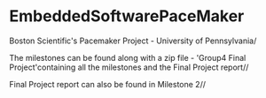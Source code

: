 # EmbeddedSoftwarePaceMaker
Boston Scientific's Pacemaker Project - University of Pennsylvania/

The milestones can be found along with a zip file - 'Group4 Final Project'containing all the milestones and the Final Project report//

Final Project report can also be found in Milestone 2//

